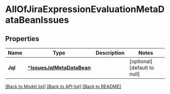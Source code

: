 # AllOfJiraExpressionEvaluationMetaDataBeanIssues

## Properties
Name | Type | Description | Notes
------------ | ------------- | ------------- | -------------
**Jql** | [***IssuesJqlMetaDataBean**](IssuesJqlMetaDataBean.md) |  | [optional] [default to null]

[[Back to Model list]](../README.md#documentation-for-models) [[Back to API list]](../README.md#documentation-for-api-endpoints) [[Back to README]](../README.md)

